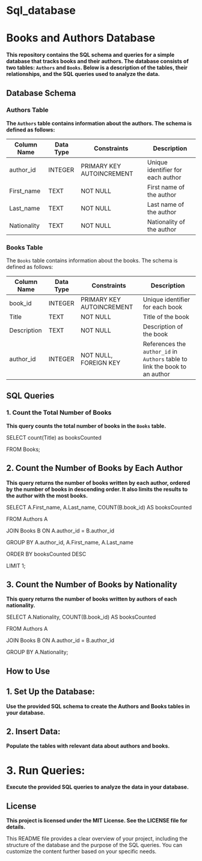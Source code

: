 # Sql_database

# Books and Authors Database

**This repository contains the SQL schema and queries for a simple database that tracks books and their authors. The database consists of two tables: `Authors` and `Books`. Below is a description of the tables, their relationships, and the SQL queries used to analyze the data.**

## Database Schema

### Authors Table

**The `Authors` table contains information about the authors. The schema is defined as follows:**

| Column Name  | Data Type | Constraints          | Description                            |
|--------------|-----------|----------------------|----------------------------------------|
| author_id    | INTEGER   | PRIMARY KEY AUTOINCREMENT | Unique identifier for each author      |
| First_name   | TEXT      | NOT NULL             | First name of the author               |
| Last_name    | TEXT      | NOT NULL             | Last name of the author                |
| Nationality  | TEXT      | NOT NULL             | Nationality of the author              |

### Books Table

The `Books` table contains information about the books. The schema is defined as follows:

| Column Name  | Data Type | Constraints          | Description                            |
|--------------|-----------|----------------------|----------------------------------------|
| book_id      | INTEGER   | PRIMARY KEY AUTOINCREMENT | Unique identifier for each book        |
| Title        | TEXT      | NOT NULL             | Title of the book                      |
| Description  | TEXT      | NOT NULL             | Description of the book                |
| author_id    | INTEGER   | NOT NULL, FOREIGN KEY | References the `author_id` in `Authors` table to link the book to an author |

## SQL Queries

### 1. Count the Total Number of Books

**This query counts the total number of books in the `Books` table.**

SELECT count(Title) as booksCounted

FROM Books;

## 2. Count the Number of Books by Each Author
**This query returns the number of books written by each author, ordered by the number of books in descending order. It also limits the results to the author with the most books.**

SELECT A.First_name, A.Last_name, COUNT(B.book_id) AS booksCounted

FROM Authors A

JOIN Books B ON A.author_id = B.author_id

GROUP BY A.author_id, A.First_name, A.Last_name

ORDER BY booksCounted DESC

LIMIT 1;

 ## 3. Count the Number of Books by Nationality
**This query returns the number of books written by authors of each nationality.**

SELECT A.Nationality, COUNT(B.book_id) AS booksCounted

FROM Authors A

JOIN Books B ON A.author_id = B.author_id

GROUP BY A.Nationality;

## How to Use
## 1. Set Up the Database:
**Use the provided SQL schema to create the Authors and Books tables in your database.**

## 2. Insert Data:
**Populate the tables with relevant data about authors and books.**

# 3. Run Queries:
**Execute the provided SQL queries to analyze the data in your database.**

## License
**This project is licensed under the MIT License. See the LICENSE file for details.**


This README file provides a clear overview of your project, including the structure of the database and the purpose of the SQL queries. You can customize the content further based on your specific needs.
